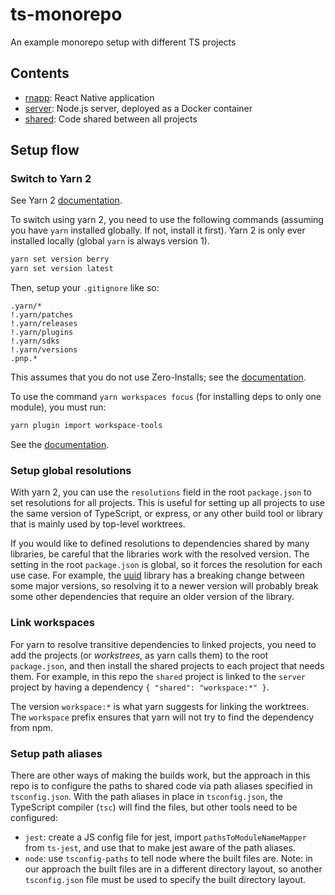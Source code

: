 # ts-monorepo
An example monorepo setup with different TS projects

## Contents

- [rnapp](./rnapp): React Native application
- [server](./server): Node.js server, deployed as a Docker container
- [shared](./shared): Code shared between all projects

## Setup flow

### Switch to Yarn 2

See Yarn 2 [documentation](https://yarnpkg.com/getting-started).

To switch using yarn 2, you need to use the following commands (assuming you have
`yarn` installed globally. If not, install it first). Yarn 2 is only ever
installed locally (global `yarn` is always version 1).

```sh
yarn set version berry
yarn set version latest
```

Then, setup your `.gitignore` like so:

```
.yarn/*
!.yarn/patches
!.yarn/releases
!.yarn/plugins
!.yarn/sdks
!.yarn/versions
.pnp.*
```

This assumes that you do not use Zero-Installs; see the
[documentation](https://yarnpkg.com/getting-started/qa#which-files-should-be-gitignored).

To use the command `yarn workspaces focus` (for installing deps to only one module), you
must run:

```sh
yarn plugin import workspace-tools
```

See the [documentation](https://yarnpkg.com/cli/workspaces/focus).

### Setup global resolutions

With yarn 2, you can use the `resolutions` field in the root `package.json` to set
resolutions for all projects. This is useful for setting up all projects to use the
same version of TypeScript, or express, or any other build tool or library that
is mainly used by top-level worktrees.

If you would like to defined resolutions to dependencies shared by many libraries,
be careful that the libraries work with the resolved version. The setting in the
root `package.json` is global, so it forces the resolution for each use case.
For example, the [uuid](https://www.npmjs.com/package/uuid) library has a breaking
change between some major versions, so resolving it to a newer version will
probably break some other dependencies that require an older version of the library.

### Link workspaces

For yarn to resolve transitive dependencies to linked projects, you need to add
the projects (or _workstrees_, as yarn calls them) to the root `package.json`, and
then install the shared projects to each project that needs them. For example, in
this repo the `shared` project is linked to the `server` project by having a
dependency `{ "shared": "workspace:*" }`.

The version `workspace:*` is what yarn suggests for linking the worktrees. The
`workspace` prefix ensures that yarn will not try to find the dependency from
npm.

### Setup path aliases

There are other ways of making the builds work, but the approach in this repo
is to configure the paths to shared code via path aliases specified in `tsconfig.json`.
With the path aliases in place in `tsconfig.json`, the TypeScript compiler (`tsc`)
will find the files, but other tools need to be configured:

- `jest`: create a JS config file for jest, import `pathsToModuleNameMapper`
  from `ts-jest`, and use that to make jest aware of the path aliases.
- `node`: use `tsconfig-paths` to tell node where the built files are. Note:
  in our approach the built files are in a different directory layout, so
  another `tsconfig.json` file must be used to specify the built directory
  layout.
